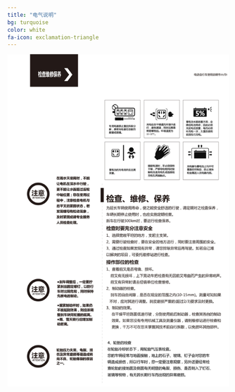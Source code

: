 ```yaml
---
title: "电气说明"
bg: turquoise
color: white
fa-icon: exclamation-triangle
---
```


![image tooltip here](/img/um/images/um%20(11).jpg)


